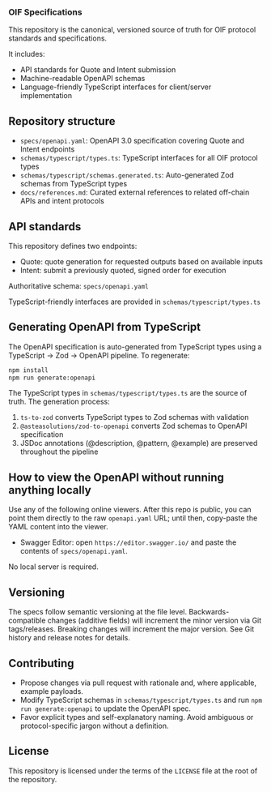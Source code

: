 ### OIF Specifications

This repository is the canonical, versioned source of truth for OIF protocol standards and specifications.

It includes:
- API standards for Quote and Intent submission
- Machine-readable OpenAPI schemas
- Language-friendly TypeScript interfaces for client/server implementation

## Repository structure

- `specs/openapi.yaml`: OpenAPI 3.0 specification covering Quote and Intent endpoints
- `schemas/typescript/types.ts`: TypeScript interfaces for all OIF protocol types
- `schemas/typescript/schemas.generated.ts`: Auto-generated Zod schemas from TypeScript types
- `docs/references.md`: Curated external references to related off-chain APIs and intent protocols

## API standards

This repository defines two endpoints:

- Quote: quote generation for requested outputs based on available inputs
- Intent: submit a previously quoted, signed order for execution

Authoritative schema: `specs/openapi.yaml`

TypeScript-friendly interfaces are provided in `schemas/typescript/types.ts`

## Generating OpenAPI from TypeScript

The OpenAPI specification is auto-generated from TypeScript types using a TypeScript → Zod → OpenAPI pipeline. To regenerate:

```bash
npm install
npm run generate:openapi
```

The TypeScript types in `schemas/typescript/types.ts` are the source of truth. The generation process:
1. `ts-to-zod` converts TypeScript types to Zod schemas with validation
2. `@asteasolutions/zod-to-openapi` converts Zod schemas to OpenAPI specification
3. JSDoc annotations (@description, @pattern, @example) are preserved throughout the pipeline

## How to view the OpenAPI without running anything locally

Use any of the following online viewers. After this repo is public, you can point them directly to the raw `openapi.yaml` URL; until then, copy-paste the YAML content into the viewer.

- Swagger Editor: open `https://editor.swagger.io/` and paste the contents of `specs/openapi.yaml`.

No local server is required.

## Versioning

The specs follow semantic versioning at the file level. Backwards-compatible changes (additive fields) will increment the minor version via Git tags/releases. Breaking changes will increment the major version. See Git history and release notes for details.

## Contributing

- Propose changes via pull request with rationale and, where applicable, example payloads.
- Modify TypeScript schemas in `schemas/typescript/types.ts` and run `npm run generate:openapi` to update the OpenAPI spec.
- Favor explicit types and self-explanatory naming. Avoid ambiguous or protocol-specific jargon without a definition.

## License

This repository is licensed under the terms of the `LICENSE` file at the root of the repository.